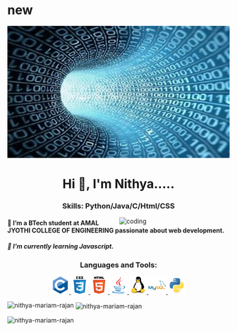 # new

<img src="https://github.com/Nithya-Mariam-Rajan/new/blob/main/github%20banner.png" alt="logo" width="2500" height="300"/>

<h1 align="center">Hi 👋, I'm Nithya.....</h1>

<h3 align="center">Skills: Python/Java/C/Html/CSS</h3>

<img align="right" alt="coding" width ="250" src="https://www.bing.com/th/id/OGC.8fd6ae2f0922e6ed19909533860bde90?>pid=1.7&rurl=https%3a%2f%2fcdn.dribbble.com%2fusers%2f17707%2fscreenshots%2f2413754%2frrr.gif&ehk=erIZtubNbjKvMTXk4pMDGVUchz3gS1Cx1KThjw2lRE0%3d">


<h4 align="left">🔭 I’m a BTech student at AMAL JYOTHI COLLEGE OF ENGINEERING passionate about web development.</h4>
<h5 align="left">🌱 I’m currently learning Javascript.</h5>




<p align="left">
</p>

<h3 align="center">Languages and Tools:</h3>
<p align="center"> <a href="https://www.cprogramming.com/" target="_blank" rel="noreferrer"> <img src="https://raw.githubusercontent.com/devicons/devicon/master/icons/c/c-original.svg" alt="c" width="40" height="40"/> </a> <a href="https://www.w3schools.com/css/" target="_blank" rel="noreferrer"> <img src="https://raw.githubusercontent.com/devicons/devicon/master/icons/css3/css3-original-wordmark.svg" alt="css3" width="40" height="40"/> </a> <a href="https://www.w3.org/html/" target="_blank" rel="noreferrer"> <img src="https://raw.githubusercontent.com/devicons/devicon/master/icons/html5/html5-original-wordmark.svg" alt="html5" width="40" height="40"/> </a> <a href="https://www.java.com" target="_blank" rel="noreferrer"> <img src="https://raw.githubusercontent.com/devicons/devicon/master/icons/java/java-original.svg" alt="java" width="40" height="40"/> </a> <a href="https://www.linux.org/" target="_blank" rel="noreferrer"> <img src="https://raw.githubusercontent.com/devicons/devicon/master/icons/linux/linux-original.svg" alt="linux" width="40" height="40"/> </a> <a href="https://www.mysql.com/" target="_blank" rel="noreferrer"> <img src="https://raw.githubusercontent.com/devicons/devicon/master/icons/mysql/mysql-original-wordmark.svg" alt="mysql" width="40" height="40"/> </a> <a href="https://www.python.org" target="_blank" rel="noreferrer"> <img src="https://raw.githubusercontent.com/devicons/devicon/master/icons/python/python-original.svg" alt="python" width="40" height="40"/> </a> </p>

<p><img align="left" src="https://github-readme-stats.vercel.app/api/top-langs?username=nithya-mariam-rajan&show_icons=true&locale=en&layout=compact" alt="nithya-mariam-rajan" /></p>

<p>&nbsp;<img align="center" src="https://github-readme-stats.vercel.app/api?username=nithya-mariam-rajan&show_icons=true&locale=en" alt="nithya-mariam-rajan" /></p>

<p><img align="center" src="https://github-readme-streak-stats.herokuapp.com/?user=nithya-mariam-rajan&" alt="nithya-mariam-rajan" /></p>
